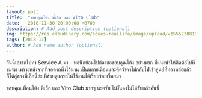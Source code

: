 ```yaml
---
layout: post
title:  "ขอบคุณโต้ง พี่เล็ก และ Vito Club"
date:   2018-11-30 20:00:08 +0700
description: # Add post description (optional)
img: https://res.cloudinary.com/sdees-reallife/image/upload/v1555238810/Screenshot_20181203-174213.png # Add image post (optional)
tags: [2018-11]
author: # Add name author (optional)
---
```

วันนี้เอารถไปทำ Service A มา - พอนึกย้อนไปต้องขอขอบคุณโต้ง อย่างมาก ที่แนะนำให้ติดต่อไปที่ชมรม เพราะหลังจากที่จอดรถทิ้งไว้นาน เป็นหลายเดือนและคิดว่าคงไม่กลับไปเข้าศูนย์ที่ทองหล่อแล้ว ก็ได้อู่ของพี่เล็กนี่ล่ะ ที่ช่วยดูแลรถให้ใช้งานได้เรียบร้อยเรื่อยมา

ขอบคุณเพื่อนโต้ง พี่เล็ก และ Vito Club มากๆ นะครับ ไม่งั้นคงไม่ได้ขับแล้วคันนี้
